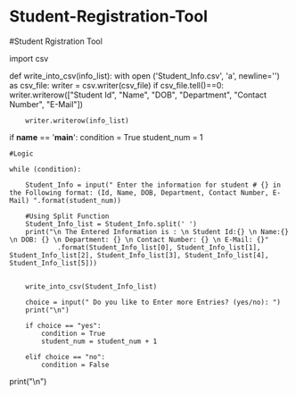 # Student-Registration-Tool

#Student Rgistration Tool

import csv

def write_into_csv(info_list):
    with open ('Student_Info.csv', 'a', newline='') as csv_file:
        writer = csv.writer(csv_file)
        if csv_file.tell()==0:
            writer.writerow(["Student Id", "Name", "DOB", "Department", "Contact Number", "E-Mail"])

        writer.writerow(info_list)
if __name__ == '__main__':
    condition = True
    student_num = 1

    #Logic

    while (condition):

        Student_Info = input(" Enter the information for student # {} in the Following format: (Id, Name, DOB, Department, Contact Number, E-Mail) ".format(student_num))

        #Using Split Function
        Student_Info_list = Student_Info.split(' ')
        print("\n The Entered Information is : \n Student Id:{} \n Name:{} \n DOB: {} \n Department: {} \n Contact Number: {} \n E-Mail: {}"
                .format(Student_Info_list[0], Student_Info_list[1], Student_Info_list[2], Student_Info_list[3], Student_Info_list[4], Student_Info_list[5]))


        write_into_csv(Student_Info_list)

        choice = input(" Do you like to Enter more Entries? (yes/no): ")
        print("\n")

        if choice == "yes":
            condition = True
            student_num = student_num + 1

        elif choice == "no":
            condition = False

print("\n")

